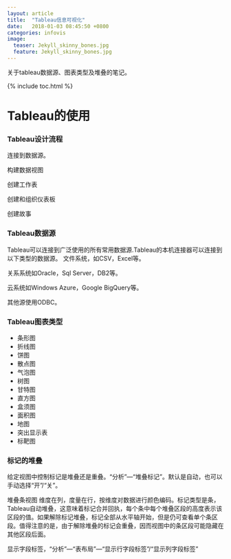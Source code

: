 ```yaml
---
layout: article
title:  "Tableau信息可视化"
date:   2018-01-03 08:45:50 +0800
categories: infovis 
image:
  teaser: Jekyll_skinny_bones.jpg
  feature: Jekyll_skinny_bones.jpg
---
```

关于tableau数据源、图表类型及堆叠的笔记。

{% include toc.html %}

# Tableau的使用
### Tableau设计流程
连接到数据源。

构建数据视图

创建工作表

创建和组织仪表板

创建故事

### Tableau数据源
Tableau可以连接到广泛使用的所有常用数据源.Tableau的本机连接器可以连接到以下类型的数据源。
文件系统，如CSV，Excel等。

关系系统如Oracle，Sql Server，DB2等。

云系统如Windows Azure，Google BigQuery等。

其他源使用ODBC。
### Tableau图表类型
- 条形图
- 折线图
- 饼图
- 散点图
- 气泡图
- 树图
- 甘特图
- 直方图
- 盒须图
- 面积图
- 地图
- 突出显示表
- 标靶图
### 标记的堆叠
给定视图中控制标记是堆叠还是重叠。“分析”—“堆叠标记”。默认是自动，也可以手动选择“开”/“关”。

堆叠条视图 维度在列，度量在行，按维度对数据进行颜色编码。标记类型是条，Tableau自动堆叠，这意味着标记合并回执，每个条中每个堆叠区段的高度表示该区段的值。如果解除标记堆叠，标记全部从水平轴开始，但是仍可查看单个条区段。值得注意的是，由于解除堆叠的标记会重叠，因而视图中的条区段可能隐藏在其他区段后面。

显示字段标签，“分析”—“表布局”—“显示行字段标签”/“显示列字段标签”